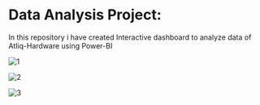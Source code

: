 <h1>Data Analysis Project:</h1>

In this repository i have created Interactive dashboard to analyze data of Atliq-Hardware using Power-BI


![1](https://user-images.githubusercontent.com/54960609/165428597-6460a78b-7b83-45d0-b505-9d177f934412.PNG)

![2](https://user-images.githubusercontent.com/54960609/165428606-0033988b-0771-4184-b273-f2825546c520.PNG)

![3](https://user-images.githubusercontent.com/54960609/165428618-b8b2f80f-f26e-41cc-83aa-55dac2c8fd35.PNG)
